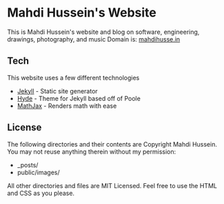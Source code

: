 Mahdi Hussein's Website
=======================
This is Mahdi Hussein's website and blog on software, engineering, drawings, photography, and music
Domain is: [mahdihusse.in]

Tech
----
This website uses a few different technologies
* [Jekyll] - Static site generator
* [Hyde] - Theme for Jekyll based off of Poole
* [MathJax] - Renders math with ease


License
-------
The following directories and their contents are Copyright Mahdi Hussein. You may not reuse anything therein without my permission:

* _posts/
* public/images/

All other directories and files are MIT Licensed. Feel free to use the HTML and CSS as you please.

[Jekyll]:http://jekyllrb.com/
[Hyde]:http://andhyde.com/
[MathJax]:http://www.mathjax.org/
[mahdihusse.in]:http://mahdihusse.in
